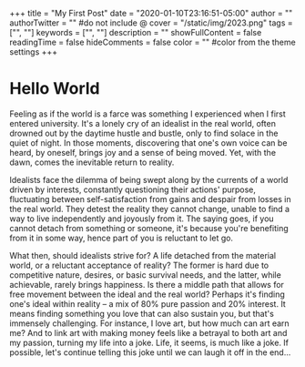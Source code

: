 +++
title = "My First Post"
date = "2020-01-10T23:16:51-05:00"
author = ""
authorTwitter = "" #do not include @
cover = "/static/img/2023.png"
tags = ["", ""]
keywords = ["", ""]
description = ""
showFullContent = false
readingTime = false
hideComments = false
color = "" #color from the theme settings
+++

# Hello World

Feeling as if the world is a farce was something I experienced when I first entered university. It's a lonely cry of an idealist in the real world, often drowned out by the daytime hustle and bustle, only to find solace in the quiet of night. In those moments, discovering that one's own voice can be heard, by oneself, brings joy and a sense of being moved. Yet, with the dawn, comes the inevitable return to reality.

Idealists face the dilemma of being swept along by the currents of a world driven by interests, constantly questioning their actions' purpose, fluctuating between self-satisfaction from gains and despair from losses in the real world. They detest the reality they cannot change, unable to find a way to live independently and joyously from it. The saying goes, if you cannot detach from something or someone, it's because you're benefiting from it in some way, hence part of you is reluctant to let go.

What then, should idealists strive for? A life detached from the material world, or a reluctant acceptance of reality? The former is hard due to competitive nature, desires, or basic survival needs, and the latter, while achievable, rarely brings happiness. Is there a middle path that allows for free movement between the ideal and the real world? Perhaps it's finding one's ideal within reality – a mix of 80% pure passion and 20% interest. It means finding something you love that can also sustain you, but that's immensely challenging. For instance, I love art, but how much can art earn me? And to link art with making money feels like a betrayal to both art and my passion, turning my life into a joke. Life, it seems, is much like a joke. If possible, let's continue telling this joke until we can laugh it off in the end...
